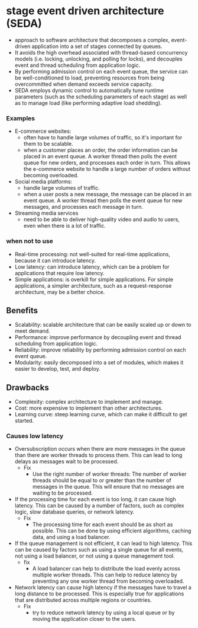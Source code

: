 # stage event driven architecture (SEDA)

- approach to software architecture that decomposes a complex, event-driven application into a set of stages connected by queues.
- It avoids the high overhead associated with thread-based concurrency models (i.e. locking, unlocking, and polling for locks), and decouples event and thread scheduling from application logic.
- By performing admission control on each event queue, the service can be well-conditioned to load, preventing resources from being overcommitted when demand exceeds service capacity.
- SEDA employs dynamic control to automatically tune runtime parameters (such as the scheduling parameters of each stage) as well as to manage load (like performing adaptive load shedding).

### Examples 
- E-commerce websites:
  - often have to handle large volumes of traffic, so it's important for them to be scalable. 
  - when a customer places an order, the order information can be placed in an event queue. A worker thread then polls the event queue for new orders, and processes each order in turn. This allows the e-commerce website to handle a large number of orders without becoming overloaded.
- Social media platforms: 
  - handle large volumes of traffic.
  -  when a user posts a new message, the message can be placed in an event queue. A worker thread then polls the event queue for new messages, and processes each message in turn.
- Streaming media services
  - need to be able to deliver high-quality video and audio to users, even when there is a lot of traffic. 

### when not to use

- Real-time processing: not well-suited for real-time applications, because it can introduce latency. 
- Low latency:  can introduce latency, which can be a problem for applications that require low latency. 
- Simple applications:  is overkill for simple applications. For simple applications, a simpler architecture, such as a request-response architecture, may be a better choice.
## Benefits 
- Scalability: scalable architecture that can be easily scaled up or down to meet demand. 
- Performance: improve performance by decoupling event and thread scheduling from application logic. 
- Reliability: improve reliability by performing admission control on each event queue. 
- Modularity: easily decomposed into a set of modules, which makes it easier to develop, test, and deploy.
## Drawbacks 
- Complexity: complex architecture to implement and manage. 
- Cost: more expensive to implement than other architectures. 
- Learning curve: steep learning curve, which can make it difficult to get started.
### Causes low latency 
- Oversubscription occurs when there are more messages in the queue than there are worker threads to process them. This can lead to long delays as messages wait to be processed.
  - Fix 
    - Use the right number of worker threads: The number of worker threads should be equal to or greater than the number of messages in the queue. This will ensure that no messages are waiting to be processed.
- If the processing time for each event is too long, it can cause high latency. This can be caused by a number of factors, such as complex logic, slow database queries, or network latency.
  - Fix 
    - The processing time for each event should be as short as possible. This can be done by using efficient algorithms, caching data, and using a load balancer.
- If the queue management is not efficient, it can lead to high latency. This can be caused by factors such as using a single queue for all events, not using a load balancer, or not using a queue management tool.
  - fix 
    - A load balancer can help to distribute the load evenly across multiple worker threads. This can help to reduce latency by preventing any one worker thread from becoming overloaded.
- Network latency can cause high latency if the messages have to travel a long distance to be processed. This is especially true for applications that are distributed across multiple regions or countries.
  - Fix 
    -  try to reduce network latency by using a local queue or by moving the application closer to the users.
    